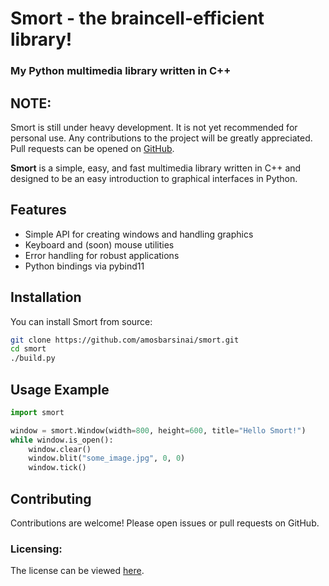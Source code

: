 # Smort - the braincell-efficient library!
### My Python multimedia library written in C++

## NOTE:
Smort is still under heavy development. It is not yet recommended for personal use. Any contributions to the project will be greatly appreciated. Pull requests can be opened on [GitHub](https://github.com/AmosBarSinai/smort/pulls).

**Smort** is a simple, easy, and fast multimedia library written in C++ and designed to be an easy introduction to graphical interfaces in Python.

## Features

- Simple API for creating windows and handling graphics
- Keyboard and (soon) mouse utilities
- Error handling for robust applications
- Python bindings via pybind11

## Installation

You can install Smort from source:

```bash
git clone https://github.com/amosbarsinai/smort.git
cd smort
./build.py
```

## Usage Example

```python
import smort

window = smort.Window(width=800, height=600, title="Hello Smort!")
while window.is_open():
    window.clear()
    window.blit("some_image.jpg", 0, 0)
    window.tick()
```

## Contributing

Contributions are welcome! Please open issues or pull requests on GitHub.


### Licensing:
The license can be viewed [here](LICENSE.md).
